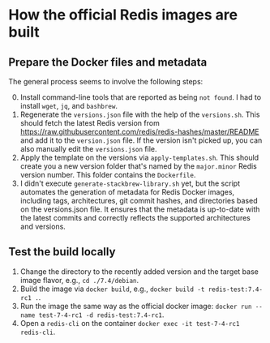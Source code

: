 # How the official Redis images are built

## Prepare the Docker files and metadata

The general process seems to involve the following steps:

0. Install command-line tools that are reported as being `not found`. I had to install `wget`, `jq`, and `bashbrew`.
1. Regenerate the `versions.json` file with the help of the `versions.sh`. This should fetch the latest Redis version from https://raw.githubusercontent.com/redis/redis-hashes/master/README and add it to the `version.json` file. If the version isn't picked up, you can also manually edit the `versions.json` file.
2. Apply the template on the versions via `apply-templates.sh`. This should create you a new version folder that's named by the `major.minor` Redis version number. This folder contains the `Dockerfile`.
3. I didn't execute `generate-stackbrew-library.sh` yet, but the script automates the generation of metadata for Redis Docker images, including tags, architectures, git commit hashes, and directories based on the versions.json file. It ensures that the metadata is up-to-date with the latest commits and correctly reflects the supported architectures and versions.

## Test the build locally

1. Change the directory to the recently added version and the target base image flavor, e.g., `cd ./7.4/debian`.
2. Build the image via `docker build`, e.g., `docker build -t redis-test:7.4-rc1 .`.
3. Run the image the same way as the official docker image: `docker run --name test-7-4-rc1 -d redis-test:7.4-rc1`.
4. Open a `redis-cli` on the container `docker exec -it test-7-4-rc1 redis-cli`.
